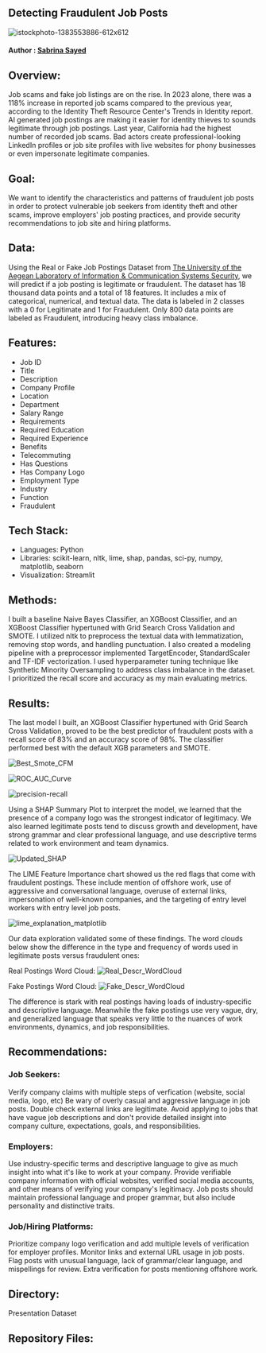 ## Detecting Fraudulent Job Posts
![istockphoto-1383553886-612x612](https://github.com/user-attachments/assets/89528215-99f3-4dda-862d-391177906979)

#### Author : [Sabrina Sayed](https://github.com/sabrinasayed99)

## Overview:
Job scams and fake job listings are on the rise. In 2023 alone, there was a 118% increase in reported job scams compared to the previous year, according to the Identity Theft Resource Center's Trends in Identity report. AI generated job postings are making it easier for identity thieves to sounds legitimate through job postings. Last year, California had the highest number of recorded job scams. Bad actors create professional-looking LinkedIn profiles or job site profiles with live websites for phony businesses or even impersonate legitimate companies. 

## Goal:
We want to identify the characteristics and patterns of fraudulent job posts in order to protect vulnerable job seekers from identity theft and other scams, improve employers' job posting practices, and provide security recommendations to job site and hiring platforms.

## Data:
Using the Real or Fake Job Postings Dataset from [The University of the Aegean Laboratory of Information & Communication Systems Security]([url](https://www.kaggle.com/datasets/shivamb/real-or-fake-fake-jobposting-prediction/data)), we will predict if a job posting is legitimate or fraudulent. The dataset has 18 thousand data points and a total of 18 features. It includes a mix of categorical, numerical, and textual data. The data is labeled in 2 classes with a 0 for Legitimate and 1 for Fraudulent. Only 800 data points are labeled as Fraudulent, introducing heavy class imbalance. 

## Features:
- Job ID
- Title
- Description
- Company Profile
- Location
- Department
- Salary Range
- Requirements
- Required Education
- Required Experience
- Benefits
- Telecommuting
- Has Questions
- Has Company Logo
- Employment Type
- Industry
- Function
- Fraudulent


## Tech Stack:
- Languages: Python
- Libraries: scikit-learn, nltk, lime, shap, pandas, sci-py, numpy, matplotlib, seaborn
- Visualization: Streamlit

## Methods:
I built a baseline Naive Bayes Classifier, an XGBoost Classifier, and an XGBoost Classifier hypertuned with Grid Search Cross Validation and SMOTE. I utilized nltk to preprocess the textual data with lemmatization, removing stop words, and handling punctuation. I also created a modeling pipeline with a preprocessor implemented TargetEncoder, StandardScaler and TF-IDF vectorization. I used hyperparameter tuning technique like Synthetic Minority Oversampling to address class imbalance in the dataset. I prioritized the recall score  and accuracy as my main evaluating metrics.


## Results:
The last model I built, an XGBoost Classifier hypertuned with Grid Search Cross Validation, proved to be the best predictor of fraudulent posts with a recall score of 83% and an accuracy score of 98%. The classifier performed best with the default XGB parameters and SMOTE.

![Best_Smote_CFM](https://github.com/user-attachments/assets/6e03298f-8009-4dff-89f7-9d08478cffb0)

![ROC_AUC_Curve](https://github.com/user-attachments/assets/102f78bc-05e5-45f0-8171-b56fa674d6ea)

![precision-recall](https://github.com/user-attachments/assets/7bf55cc1-6d58-4c57-83fb-bb99c19d4878)


Using a SHAP Summary Plot to interpret the model, we learned that the presence of a company logo was the strongest indicator of legitimacy. We also learned legitimate posts tend to discuss growth and development, have strong grammar and clear professional language, and use descriptive terms related to work environment and team dynamics.


![Updated_SHAP](https://github.com/user-attachments/assets/2c704911-1ec2-432a-a024-52756d037d42)


The LIME Feature Importance chart showed us the red flags that come with fraudulent postings. These include mention of offshore work, use of aggressive and conversational language, overuse of external links, impersonation of well-known companies, and the targeting of entry level workers with entry level job posts.

![lime_explanation_matplotlib](https://github.com/user-attachments/assets/68c50595-8d5e-4a70-990d-cbcecd98cae6)

Our data exploration validated some of these findings. The word clouds below show the difference in the type and frequency of words used in legitimate posts versus fraudulent ones:

Real Postings Word Cloud:
![Real_Descr_WordCloud](https://github.com/user-attachments/assets/ad5b3de3-23c0-4c62-8455-c41ef71b0911)

Fake Postings Word Cloud:
![Fake_Descr_WordCloud](https://github.com/user-attachments/assets/0f1928b1-f5a9-4a72-99b8-de4c65579480)

The difference is stark with real postings having loads of industry-specific and descriptive language. Meanwhile the fake postings use very vague, dry, and generalized language that speaks very little to the nuances of work environments, dynamics, and job responsibilities.


## Recommendations:
### Job Seekers: 
Verify company claims with multiple steps of verfication (website, social media, logo, etc)
Be wary of overly casual and aggressive language in job posts.
Double check external links are legitimate.
Avoid applying to jobs that have vague job descriptions and don't provide detailed insight into company culture, expectations, goals, and responsibilities. 

### Employers:
Use industry-specific terms and descriptive language to give as much insight into what it's like to work at your company.
Provide verifiable company information with official websites, verified social media accounts, and other means of verifying your company's legitimacy.
Job posts should maintain professional language and proper grammar, but also include personality and distinctive traits.

### Job/Hiring Platforms:
Prioritize company logo verification and add multiple levels of verification for employer profiles.
Monitor links and external URL usage in job posts.
Flag posts with unusual language, lack of grammar/clear language, and mispellings for review.
Extra verification for posts mentioning offshore work.

## Directory:
Presentation
Dataset

## Repository Files:

